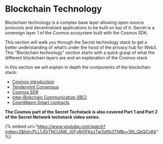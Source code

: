 # Blockchain Technology

Blockchain technology is a complex base layer allowing open-source protocols and decentralized applications to be built on top of it. Secret is a sovereign layer 1 of the Cosmos ecosystem built with the Cosmos SDK.

This section will walk you through the Secret technology stack to get a better understanding of what’s under the hood of the privacy hub for Web3. This "Blockchain technology" section starts with a quick grasp of what the different blockchain layers are and an explanation of the Cosmos stack&#x20;

In this section we will explain in depth the components of the blockchain stack:

* [Cosmos introduction](cosmos-basics.md)
* [Tendermint Consensus](tendermint.md)
* [Cosmos SDK](cosmos-sdk.md)
* [Inter-Blokchain Communication (IBC)](ibc.md)
* [CosmWasm Smart contracts](cosmwasm.md)

**The Cosmos part of the Secret Techstack is also covered Part 1 and Part 2 of the Secret Network techstack video series.**

{% embed url="https://www.youtube.com/watch?index=2&list=PLL1JDiTNCUAW_jGFyBjOFAzzTw3zKb3TM&v=Slh_QeQCvKk" %}
